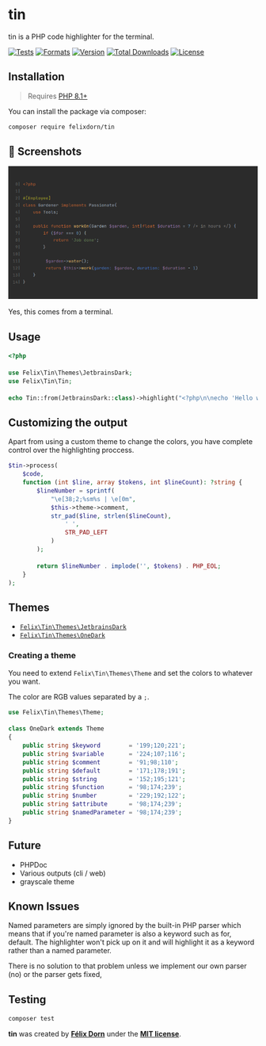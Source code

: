 # tin

tin is a PHP code highlighter for the terminal.

[![Tests](https://github.com/felixdorn/tin/actions/workflows/tests.yml/badge.svg?branch=main)](https://github.com/felixdorn/tin/actions/workflows/tests.yml)
[![Formats](https://github.com/felixdorn/tin/actions/workflows/formats.yml/badge.svg?branch=main)](https://github.com/felixdorn/tin/actions/workflows/formats.yml)
[![Version](https://poser.pugx.org/felixdorn/tin/version)](//packagist.org/packages/felixdorn/tin)
[![Total Downloads](https://poser.pugx.org/felixdorn/tin/downloads)](//packagist.org/packages/felixdorn/tin)
[![License](https://poser.pugx.org/felixdorn/tin/license)](//packagist.org/packages/felixdorn/tin)

## Installation

> Requires [PHP 8.1+](https://php.net/releases)

You can install the package via composer:

```bash
composer require felixdorn/tin
```

## 🔞 Screenshots

![A piece of code highlighted using tin](art/screenshot.png)

Yes, this comes from a terminal.

## Usage

```php
<?php

use Felix\Tin\Themes\JetbrainsDark;
use Felix\Tin\Tin;

echo Tin::from(JetbrainsDark::class)->highlight("<?php\n\necho 'Hello world';\n");
```

## Customizing the output

Apart from using a custom theme to change the colors, you have complete control over the highlighting proccess.

```php
$tin->process(
    $code,
    function (int $line, array $tokens, int $lineCount): ?string {
        $lineNumber = sprintf(
            "\e[38;2;%sm%s | \e[0m",
            $this->theme->comment,
            str_pad($line, strlen($lineCount),
                ' ',
                STR_PAD_LEFT
            )
        );

        return $lineNumber . implode('', $tokens) . PHP_EOL;
    }
);
```

## Themes

* [`Felix\Tin\Themes\JetbrainsDark`](src/Themes/JetbrainsDark.php)
* [`Felix\Tin\Themes\OneDark`](src/Themes/OneDark.php)

### Creating a theme

You need to extend `Felix\Tin\Themes\Theme` and set the colors to whatever you want.

The color are RGB values separated by a `;`.

```php
use Felix\Tin\Themes\Theme;

class OneDark extends Theme
{
    public string $keyword        = '199;120;221';
    public string $variable       = '224;107;116';
    public string $comment        = '91;98;110';
    public string $default        = '171;178;191';
    public string $string         = '152;195;121';
    public string $function       = '98;174;239';
    public string $number         = '229;192;122';
    public string $attribute      = '98;174;239';
    public string $namedParameter = '98;174;239';
}
```

## Future

* PHPDoc
* Various outputs (cli / web)
* grayscale theme

## Known Issues

Named parameters are simply ignored by the built-in PHP parser which means that if you're named parameter is also a
keyword such as for, default. The highlighter won't pick up on it and will highlight it as a keyword rather than a named
parameter.

There is no solution to that problem unless we implement our own parser (no) or the parser gets fixed,

## Testing

```bash
composer test
```

**tin** was created by **[Félix Dorn](https://twitter.com/afelixdorn)** under
the **[MIT license](https://opensource.org/licenses/MIT)**.
